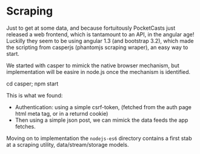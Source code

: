 # Scraping

Just to get at some data, and because fortuitously PocketCasts just released a web frontend, which is tantamount to an API, in the angular age! Luckilly they seem to be using angular 1.3 (and bootstrap 3.2), which made the scripting from casperjs (phantomjs scraping wraper), an easy way to start.

We started with casper to mimick the native browser mechanism, but implementation will be easire in node.js once the mechanism is identified.

  cd casper; npm start

This is what we found:

* Authentication: using a simple csrf-token, (fetched from the auth page html meta tag, or in a returnd cookie)
* Then using a simple json post, we can mimick the data feeds the app fetches.

Moving on to implementation the `nodejs-es6` directory contains a first stab at a scraping utility, data/stream/storage models.